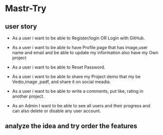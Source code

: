 # Mastr-Try

## user story 

* As a user i want to be able to Register/login OR Login with GitHub.

* As a user i want to be able to have Profile page that has image,user name and email and be able to update my information also have my Own project 

* As a user i want to be able to Reset Password.

* As a user i want to be able to share my Project demo that my be Vedio,image ,padf, and share it on social meadia.

* As a user i want to be able to write a comments, put like, rating in another project.

* As an Admin I want to be able to see all users and their progress and can also delete or disable any user account. 

## analyze the idea and try order the features

